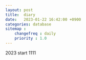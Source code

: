 ```yaml
---
layout: post
title:  diary
date:   2023-01-22 16:42:00 +0900
categories: database
sitemap :
    changefreq : daily
    priority : 1.0
---
```

2023 start
1111